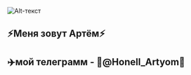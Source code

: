 ![Alt-текст](https://thumbs.gfycat.com/SentimentalAmusingDutchsmoushond-size_restricted.gif "Орк")
## ⚡Меня зовут Артём⚡
## ✈️мой телеграмм - 🔗@Honell_Artyom🔗
